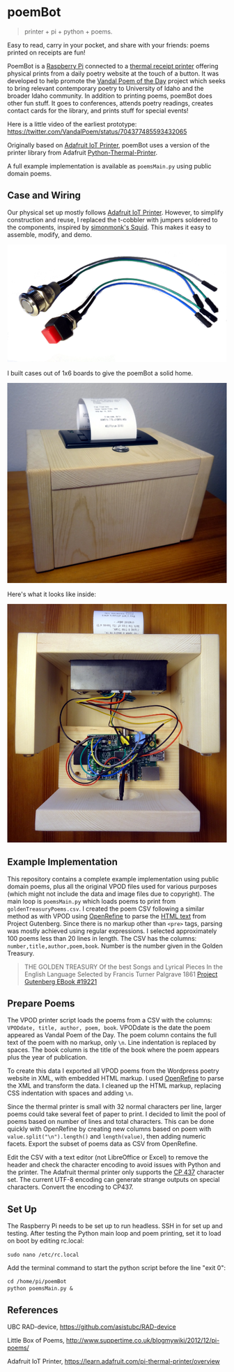 # poemBot

> printer + pi + python + poems. 

Easy to read, carry in your pocket, and share with your friends: poems printed on receipts are fun!

PoemBot is a [Raspberry Pi](https://www.raspberrypi.org/) connected to a [thermal receipt printer](https://www.adafruit.com/products/597) offering physical prints from a daily poetry website at the touch of a button. It was developed to help promote the [Vandal Poem of the Day](http://poetry.lib.uidaho.edu/) project which seeks to bring relevant contemporary poetry to University of Idaho and the broader Idaho community.
In addition to printing poems, poemBot does other fun stuff. It goes to conferences, attends poetry readings, creates contact cards for the library, and prints stuff for special events! 

Here is a little video of the earliest prototype: https://twitter.com/VandalPoem/status/704377485593432065 

Originally based on [Adafruit IoT Printer](https://learn.adafruit.com/pi-thermal-printer/overview), poemBot uses a version of the printer library from Adafruit [Python-Thermal-Printer](https://github.com/adafruit/Python-Thermal-Printer/blob/master/Adafruit_Thermal.py).

A full example implementation is available as `poemsMain.py` using public domain poems. 

## Case and Wiring

Our physical set up mostly follows [Adafruit IoT Printer](https://learn.adafruit.com/pi-thermal-printer/overview). 
However, to simplify construction and reuse, I replaced the t-cobbler with jumpers soldered to the components, inspired by [simonmonk's Squid](https://github.com/simonmonk/squid). This makes it easy to assemble, modify, and demo.

![squid button](squid2.JPG)

I built cases out of 1x6 boards to give the poemBot a solid home.

![poemBot wooden case](poemBot3.JPG)

Here's what it looks like inside:

![poemBot insides](poemBot_inside.JPG)

## Example Implementation

This repository contains a complete example implementation using public domain poems, plus all the original VPOD files used for various purposes (which might not include the data and image files due to copyright). 
The main loop is `poemsMain.py` which loads poems to print from `goldenTreasuryPoems.csv`.
I created the poem CSV following a similar method as with VPOD using [OpenRefine](https://github.com/OpenRefine/OpenRefine) to parse the [HTML text](http://www.gutenberg.org/ebooks/19221) from Project Gutenberg.
Since there is no markup other than `<pre>` tags, parsing was mostly achieved using regular expressions.
I selected approximately 100 poems less than 20 lines in length. 
The CSV has the columns: `number,title,author,poem,book`. Number is the number given in the Golden Treasury.  

> THE GOLDEN TREASURY
> Of the best Songs and Lyrical Pieces
> In the English Language
> Selected by Francis Turner Palgrave 
> 1861
> [Project Gutenberg EBook #19221](http://www.gutenberg.org/ebooks/19221)

## Prepare Poems

The VPOD printer script loads the poems from a CSV with the columns: `VPODdate, title, author, poem, book`.
VPODdate is the date the poem appeared as Vandal Poem of the Day. 
The poem column contains the full text of the poem with no markup, only `\n`. Line indentation is replaced by spaces.
The book column is the title of the book where the poem appears plus the year of publication.

To create this data I exported all VPOD poems from the Wordpress poetry website in XML, with embedded HTML markup. 
I used [OpenRefine](https://github.com/OpenRefine/OpenRefine) to parse the XML and transform the data. 
I cleaned up the HTML markup, replacing CSS indentation with spaces and adding `\n`. 

Since the thermal printer is small with 32 normal characters per line, larger poems could take several feet of paper to print. 
I decided to limit the pool of poems based on number of lines and total characters. 
This can be done quickly with OpenRefine by creating new columns based on poem with ```value.split("\n").length()``` and ```length(value)```, then adding numeric facets. 
Export the subset of poems data as CSV from OpenRefine. 

Edit the CSV with a text editor (not LibreOffice or Excel) to remove the header and check the character encoding to avoid issues with Python and the printer. 
The Adafruit thermal printer only supports the [CP 437](https://en.wikipedia.org/wiki/Code_page_437) character set.
The current UTF-8 encoding can generate strange outputs on special characters. 
Convert the encoding to CP437.

## Set Up

The Raspberry Pi needs to be set up to run headless. 
SSH in for set up and testing. 
After testing the Python main loop and poem printing, set it to load on boot by editing rc.local:

```sudo nano /etc/rc.local```

Add the terminal command to start the python script before the line "exit 0":

```
cd /home/pi/poemBot
python poemsMain.py &
```

## References

UBC RAD-device, https://github.com/asistubc/RAD-device

Little Box of Poems, http://www.suppertime.co.uk/blogmywiki/2012/12/pi-poems/

Adafruit IoT Printer, https://learn.adafruit.com/pi-thermal-printer/overview

